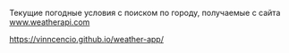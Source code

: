 Текущие погодные условия с поиском по городу, получаемые с сайта www.weatherapi.com

https://vinncencio.github.io/weather-app/
